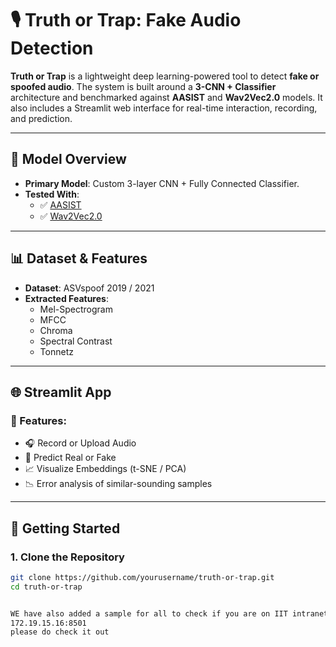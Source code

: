 # 🎙️ Truth or Trap: Fake Audio Detection

**Truth or Trap** is a lightweight deep learning-powered tool to detect **fake or spoofed audio**. The system is built around a **3-CNN + Classifier** architecture and benchmarked against **AASIST** and **Wav2Vec2.0** models. It also includes a Streamlit web interface for real-time interaction, recording, and prediction.

---

## 🧠 Model Overview

- **Primary Model**: Custom 3-layer CNN + Fully Connected Classifier.
- **Tested With**:
  - ✅ [AASIST](https://github.com/clovaai/aasist)
  - ✅ [Wav2Vec2.0](https://huggingface.co/facebook/wav2vec2-base)

---

## 📊 Dataset & Features

- **Dataset**: ASVspoof 2019 / 2021
- **Extracted Features**:
  - Mel-Spectrogram
  - MFCC
  - Chroma
  - Spectral Contrast
  - Tonnetz

---

## 🌐 Streamlit App

### 🔧 Features:
- 🎧 Record or Upload Audio
- 🧠 Predict Real or Fake
- 📈 Visualize Embeddings (t-SNE / PCA)
- 📉 Error analysis of similar-sounding samples

---

## 🚀 Getting Started

### 1. Clone the Repository

```bash
git clone https://github.com/yourusername/truth-or-trap.git
cd truth-or-trap


WE have also added a sample for all to check if you are on IIT intranet 
172.19.15.16:8501 
please do check it out 